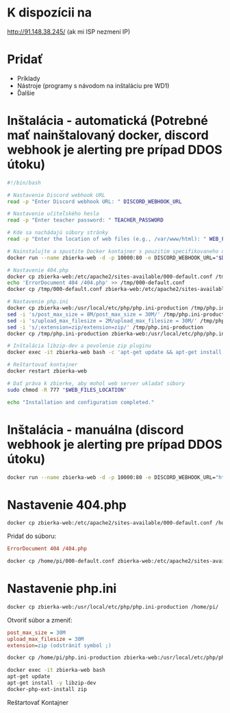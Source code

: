 # K dispozícii na
http://91.148.38.245/ (ak mi ISP nezmení IP)

# Pridať
- Príklady
- Nástroje (programy s návodom na inštaláciu pre WD1)
- Ďalšie

# Inštalácia - automatická (Potrebné mať nainštalovaný docker, discord webhook je alerting pre prípad DDOS útoku)
```bash
#!/bin/bash

# Nastavenie Discord webhook URL
read -p "Enter Discord webhook URL: " DISCORD_WEBHOOK_URL

# Nastavenie učiteľského hesla
read -p "Enter teacher password: " TEACHER_PASSWORD

# Kde sa nachádajú súbory stránky
read -p "Enter the location of web files (e.g., /var/www/html): " WEB_FILES_LOCATION

# Nainstalujte a spustite Docker kontajner s pouzitim specifikovaneho umiestnenia web suborov
docker run --name zbierka-web -d -p 10000:80 -e DISCORD_WEBHOOK_URL="$DISCORD_WEBHOOK_URL" -e TEACHER_PASSWORD="$TEACHER_PASSWORD" -v "$WEB_FILES_LOCATION":/var/www/html php:apache

# Nastavenie 404.php
docker cp zbierka-web:/etc/apache2/sites-available/000-default.conf /tmp/000-default.conf
echo 'ErrorDocument 404 /404.php' >> /tmp/000-default.conf
docker cp /tmp/000-default.conf zbierka-web:/etc/apache2/sites-available/000-default.conf

# Nastavenie php.ini
docker cp zbierka-web:/usr/local/etc/php/php.ini-production /tmp/php.ini-production
sed -i 's/post_max_size = 8M/post_max_size = 30M/' /tmp/php.ini-production
sed -i 's/upload_max_filesize = 2M/upload_max_filesize = 30M/' /tmp/php.ini-production
sed -i 's/;extension=zip/extension=zip/' /tmp/php.ini-production
docker cp /tmp/php.ini-production zbierka-web:/usr/local/etc/php/php.ini

# Inštalácia libzip-dev a povolenie zip pluginu
docker exec -it zbierka-web bash -c 'apt-get update && apt-get install -y libzip-dev && docker-php-ext-install zip'

# Reštartovať kontajner
docker restart zbierka-web

# Dať práva k zbierke, aby mohol web server ukladať súbory
sudo chmod -R 777 "$WEB_FILES_LOCATION"

echo "Installation and configuration completed."
```

# Inštalácia - manuálna (discord webhook je alerting pre prípad DDOS útoku)
```bash
docker run --name zbierka-web -d -p 10000:80 -e DISCORD_WEBHOOK_URL="https://your.discord.webhook.url" -e TEACHER_PASSWORD="your_teacher_password" -v /home/pi/zbierka/:/var/www/html php:apache
```

# Nastavenie 404.php
```bash
docker cp zbierka-web:/etc/apache2/sites-available/000-default.conf /home/pi/
```
Pridať do súboru:
```conf
ErrorDocument 404 /404.php
```
```bash
docker cp /home/pi/000-default.conf zbierka-web:/etc/apache2/sites-available/000-default.conf
```

# Nastavenie php.ini
```bash
docker cp zbierka-web:/usr/local/etc/php/php.ini-production /home/pi/
```
Otvoriť súbor a zmeniť:
```ini
post_max_size = 30M
upload_max_filesize = 30M
extension=zip (odstrániť symbol ;)
```
```bash
docker cp /home/pi/php.ini-production zbierka-web:/usr/local/etc/php/php.ini
```
```bash
docker exec -it zbierka-web bash
apt-get update
apt-get install -y libzip-dev
docker-php-ext-install zip
```
Reštartovať Kontajner

